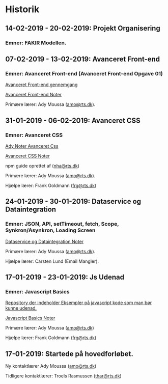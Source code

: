 # **Historik**

## 14-02-2019 - 20-02-2019: Projekt Organisering

### **Emner:** FAKIR Modellen.



## 07-02-2019 - 13-02-2019: Avanceret Front-end

### **Emner:** Avanceret Front-end (Avanceret Front-end Opgave 01)

[Avanceret Front-end gennemgang](https://github.com/rts-cmk-wuhf01/rts-cmk-wuhf01-repo/blob/master/Fag%20Avanceret%20Frontend/Fag%20Avanceret%20Frontend%20Del%201.md)

[Avanceret Front-end Noter](https://github.com/Mikkelmbk/noter-alting/tree/master/mdnoter/avanceret_front-end)

Primære lærer: Ady Moussa (amo@rts.dk).


## 31-01-2019 - 06-02-2019: Avanceret CSS

### **Emner:** Avanceret CSS

[Ady Noter Avanceret Css](https://github.com/rts-cmk-wuhf01/rts-cmk-wuhf01-repo/blob/master/Fag%20Avanceret%20CSS/Fag%20Avanceret%20CSS.md)

[Avanceret CSS Noter](https://github.com/Mikkelmbk/noter-alting/tree/master/mdnoter/avanceret_css)

npm guide oprettet af (nha@rts.dk)

Primære lærer: Ady Moussa (amo@rts.dk).

Hjælpe lærer: Frank Goldmann (frg@rts.dk)

## 24-01-2019 - 30-01-2019: Dataservice og Dataintegration

### **Emner:** JSON, API, setTimeout, fetch, Scope, Synkron/Asynkron, Loading Screen

[Dataservice og Dataintegration Noter](https://github.com/Mikkelmbk/noter-alting/tree/master/mdnoter/Dataservice_Dataintegration)


Primære lærer: Ady Moussa (amo@rts.dk).

Hjælpe lærer: Carsten Lund (Email Mangler).

## 17-01-2019 - 23-01-2019: Js Udenad

### **Emner**: Javascript Basics

[Repository der indeholder Eksempler på javascript kode som man bør kunne udenad.](https://github.com/rts-cmk/js-udenad-wuhf01)

[Javascript Basics Noter](https://github.com/Mikkelmbk/noter-alting/tree/master/mdnoter/javascript_basics)

Primære lærer: Ady Moussa (amo@rts.dk)

Hjælpe lærer: Frank Goldmann (frg@rts.dk)


## 17-01-2019: Startede på hovedforløbet.

Ny kontaktlærer Ady Moussa (amo@rts.dk)

Tidligere kontaktlærer: Troels Rasmussen (thar@rts.dk)

